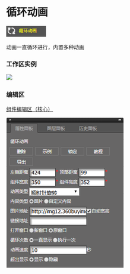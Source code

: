 # 循环动画

![](/assets/wwqq_32.jpg)

动画一直循环进行，内置多种动画

### 工作区实例

![](http://img10.360buyimg.com/cms/jfs/t17446/331/264202175/713166/1eca34ef/5a67eea1N5add6897.gif)

### 编辑区

[组件编辑区（核心）](/chapter1/gong-ju-jie-mian/zu-jian-bian-ji-qu-ff08-he-xin-ff09.md)

![](/assets/QQ32-2.png)


